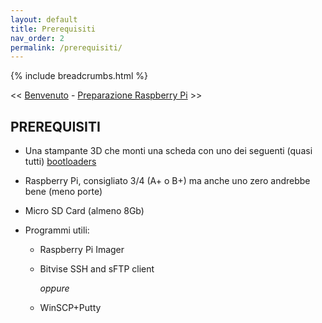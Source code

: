 ```yaml
---
layout: default
title: Prerequisiti
nav_order: 2
permalink: /prerequisiti/
---
```


{% include breadcrumbs.html %}

<< [Benvenuto](../index.md) - [Preparazione Raspberry Pi](preparazione-raspberry.md) >>

## PREREQUISITI

* Una stampante 3D che monti una scheda con uno dei seguenti (quasi tutti) [bootloaders](https://github.com/KevinOConnor/klipper/blob/master/docs/Bootloaders.md)

* Raspberry Pi, consigliato 3/4 (A+ o B+) ma anche uno zero andrebbe bene (meno porte)

* Micro SD Card (almeno 8Gb)

* Programmi utili:
  * Raspberry Pi Imager
  * Bitvise SSH and sFTP client

     _oppure_

  * WinSCP+Putty
